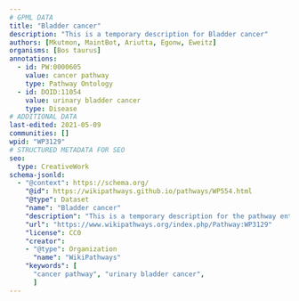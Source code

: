 ```yaml
---
# GPML DATA
title: "Bladder cancer"
description: "This is a temporary description for Bladder cancer"
authors: [Mkutmon, MaintBot, Ariutta, Egonw, Eweitz]
organisms: [Bos taurus]
annotations:
  - id: PW:0000605
    value: cancer pathway
    type: Pathway Ontology
  - id: DOID:11054
    value: urinary bladder cancer
    type: Disease
# ADDITIONAL DATA
last-edited: 2021-05-09
communities: []
wpid: "WP3129"
# STRUCTURED METADATA FOR SEO
seo:
  type: CreativeWork
schema-jsonld:
  - "@context": https://schema.org/
    "@id": https://wikipathways.github.io/pathways/WP554.html
    "@type": Dataset
    "name": "Bladder cancer"
    "description": "This is a temporary description for the pathway entitled: Bladder cancer"
    "url": "https://www.wikipathways.org/index.php/Pathway:WP3129"
    "license": CC0
    "creator":
    - "@type": Organization
      "name": "WikiPathways"
    "keywords": [
      "cancer pathway", "urinary bladder cancer",
      ]
---
```

